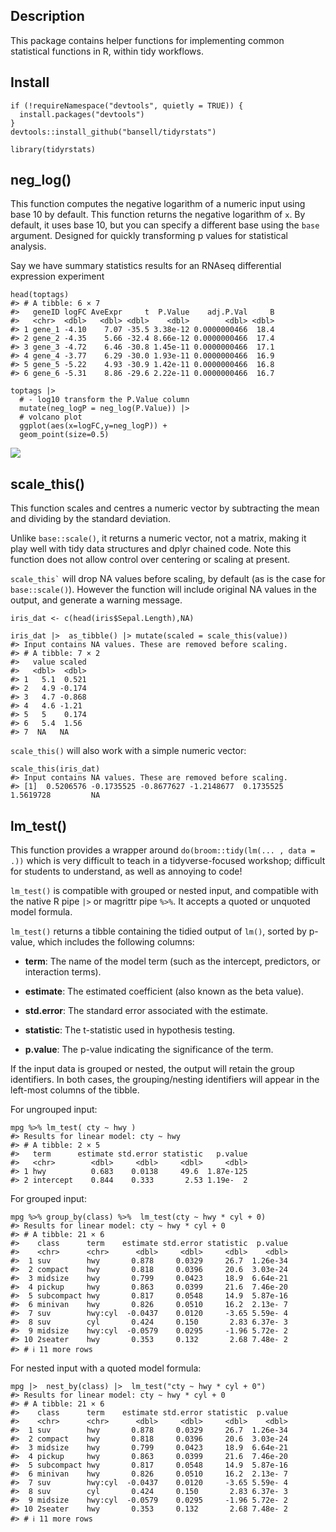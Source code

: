 ## Description

This package contains helper functions for implementing common
statistical functions in R, within tidy workflows.

## Install

    if (!requireNamespace("devtools", quietly = TRUE)) {
      install.packages("devtools")
    }
    devtools::install_github("bansell/tidyrstats")

    library(tidyrstats)

## neg\_log()

This function computes the negative logarithm of a numeric input using
base 10 by default. This function returns the negative logarithm of `x`.
By default, it uses base 10, but you can specify a different base using
the `base` argument. Designed for quickly transforming p values for
statistical analysis.

Say we have summary statistics results for an RNAseq differential
expression experiment

    head(toptags)
    #> # A tibble: 6 × 7
    #>   geneID logFC AveExpr     t  P.Value    adj.P.Val     B
    #>   <chr>  <dbl>   <dbl> <dbl>    <dbl>        <dbl> <dbl>
    #> 1 gene_1 -4.10    7.07 -35.5 3.38e-12 0.0000000466  18.4
    #> 2 gene_2 -4.35    5.66 -32.4 8.66e-12 0.0000000466  17.4
    #> 3 gene_3 -4.72    6.46 -30.8 1.45e-11 0.0000000466  17.1
    #> 4 gene_4 -3.77    6.29 -30.0 1.93e-11 0.0000000466  16.9
    #> 5 gene_5 -5.22    4.93 -30.9 1.42e-11 0.0000000466  16.8
    #> 6 gene_6 -5.31    8.86 -29.6 2.22e-11 0.0000000466  16.7

    toptags |> 
      # - log10 transform the P.Value column
      mutate(neg_logP = neg_log(P.Value)) |>
      # volcano plot
      ggplot(aes(x=logFC,y=neg_logP)) + 
      geom_point(size=0.5)

![](/Users/ansell.b/Library/CloudStorage/Dropbox/bioinf/tidyrstats/README_files/figure-markdown_strict/unnamed-chunk-16-1.png)

## scale\_this()

This function scales and centres a numeric vector by subtracting the
mean and dividing by the standard deviation.

Unlike `base::scale()`, it returns a numeric vector, not a matrix,
making it play well with tidy data structures and dplyr chained code.
Note this function does not allow control over centering or scaling at
present.

`` scale_this` `` will drop NA values before scaling, by default (as is
the case for `base::scale()`). However the function will include
original NA values in the output, and generate a warning message.


    iris_dat <- c(head(iris$Sepal.Length),NA)

    iris_dat |>  as_tibble() |> mutate(scaled = scale_this(value))
    #> Input contains NA values. These are removed before scaling.
    #> # A tibble: 7 × 2
    #>   value scaled
    #>   <dbl>  <dbl>
    #> 1   5.1  0.521
    #> 2   4.9 -0.174
    #> 3   4.7 -0.868
    #> 4   4.6 -1.21 
    #> 5   5    0.174
    #> 6   5.4  1.56 
    #> 7  NA   NA

`scale_this()` will also work with a simple numeric vector:

    scale_this(iris_dat)
    #> Input contains NA values. These are removed before scaling.
    #> [1]  0.5206576 -0.1735525 -0.8677627 -1.2148677  0.1735525  1.5619728         NA

## lm\_test()

This function provides a wrapper around
`do(broom::tidy(lm(... , data = .))` which is very difficult to teach in
a tidyverse-focused workshop; difficult for students to understand, as
well as annoying to code!

`lm_test()` is compatible with grouped or nested input, and compatible
with the native R pipe `|>` or magrittr pipe `%>%`. It accepts a quoted
or unquoted model formula.

`lm_test()` returns a tibble containing the tidied output of `lm()`,
sorted by p-value, which includes the following columns:

-   **term**: The name of the model term (such as the intercept,
    predictors, or interaction terms).

-   **estimate**: The estimated coefficient (also known as the beta
    value).

-   **std.error**: The standard error associated with the estimate.

-   **statistic**: The t-statistic used in hypothesis testing.

-   **p.value**: The p-value indicating the significance of the term.

If the input data is grouped or nested, the output will retain the group
identifiers. In both cases, the grouping/nesting identifiers will appear
in the left-most columns of the tibble.

For ungrouped input:


    mpg %>% lm_test( cty ~ hwy )
    #> Results for linear model: cty ~ hwy
    #> # A tibble: 2 × 5
    #>   term      estimate std.error statistic   p.value
    #>   <chr>        <dbl>     <dbl>     <dbl>     <dbl>
    #> 1 hwy          0.683    0.0138     49.6  1.87e-125
    #> 2 intercept    0.844    0.333       2.53 1.19e-  2

For grouped input:


    mpg %>% group_by(class) %>%  lm_test(cty ~ hwy * cyl + 0)
    #> Results for linear model: cty ~ hwy * cyl + 0
    #> # A tibble: 21 × 6
    #>    class      term    estimate std.error statistic  p.value
    #>    <chr>      <chr>      <dbl>     <dbl>     <dbl>    <dbl>
    #>  1 suv        hwy       0.878     0.0329     26.7  1.26e-34
    #>  2 compact    hwy       0.818     0.0396     20.6  3.03e-24
    #>  3 midsize    hwy       0.799     0.0423     18.9  6.64e-21
    #>  4 pickup     hwy       0.863     0.0399     21.6  7.46e-20
    #>  5 subcompact hwy       0.817     0.0548     14.9  5.87e-16
    #>  6 minivan    hwy       0.826     0.0510     16.2  2.13e- 7
    #>  7 suv        hwy:cyl  -0.0437    0.0120     -3.65 5.59e- 4
    #>  8 suv        cyl       0.424     0.150       2.83 6.37e- 3
    #>  9 midsize    hwy:cyl  -0.0579    0.0295     -1.96 5.72e- 2
    #> 10 2seater    hwy       0.353     0.132       2.68 7.48e- 2
    #> # ℹ 11 more rows

For nested input with a quoted model formula:

    mpg |>  nest_by(class) |>  lm_test("cty ~ hwy * cyl + 0")
    #> Results for linear model: cty ~ hwy * cyl + 0
    #> # A tibble: 21 × 6
    #>    class      term    estimate std.error statistic  p.value
    #>    <chr>      <chr>      <dbl>     <dbl>     <dbl>    <dbl>
    #>  1 suv        hwy       0.878     0.0329     26.7  1.26e-34
    #>  2 compact    hwy       0.818     0.0396     20.6  3.03e-24
    #>  3 midsize    hwy       0.799     0.0423     18.9  6.64e-21
    #>  4 pickup     hwy       0.863     0.0399     21.6  7.46e-20
    #>  5 subcompact hwy       0.817     0.0548     14.9  5.87e-16
    #>  6 minivan    hwy       0.826     0.0510     16.2  2.13e- 7
    #>  7 suv        hwy:cyl  -0.0437    0.0120     -3.65 5.59e- 4
    #>  8 suv        cyl       0.424     0.150       2.83 6.37e- 3
    #>  9 midsize    hwy:cyl  -0.0579    0.0295     -1.96 5.72e- 2
    #> 10 2seater    hwy       0.353     0.132       2.68 7.48e- 2
    #> # ℹ 11 more rows
